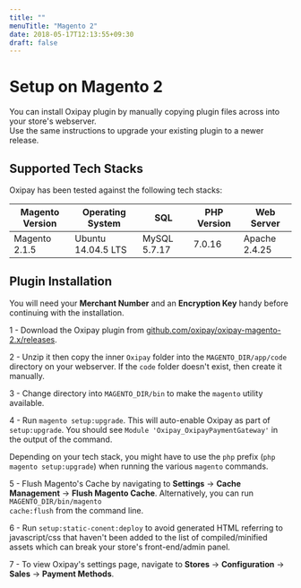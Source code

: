 ```yaml
---
title: ""
menuTitle: "Magento 2"
date: 2018-05-17T12:13:55+09:30
draft: false
---
```


<h1>Setup on Magento 2</h1>

You can install Oxipay plugin by manually copying plugin files across into your store's webserver. <br>
Use the same instructions to upgrade your existing plugin to a newer release.

## Supported Tech Stacks

Oxipay has been tested against the following tech stacks:

|Magento Version| Operating System  | SQL         | PHP Version | Web Server  |
|---------------|-------------------|-------------|-------------|-------------|
|Magento 2.1.5  |Ubuntu 14.04.5 LTS |MySQL 5.7.17 |7.0.16       |Apache 2.4.25|


## Plugin Installation

<div class="panel">
  You will need your <b>Merchant Number</b> and an <b>Encryption Key</b> handy before continuing with the installation.
</div>

1 - Download the Oxipay plugin from [github.com/oxipay/oxipay-magento-2.x/releases](https://github.com/oxipay/oxipay-magento-2.x/releases).

2 - Unzip it then copy the inner `Oxipay` folder into the `MAGENTO_DIR/app/code` directory on your webserver. If the <code>code</code> folder doesn't exist, then create it manually.

3 - Change directory into `MAGENTO_DIR/bin` to make the `magento` utility available.

4 - Run `magento setup:upgrade`. This will auto-enable Oxipay as part of `setup:upgrade`. You should see `Module 'Oxipay_OxipayPaymentGateway'` in the output of the command.
<br>

<div class="panel">
  Depending on your tech stack, you might have to use the <code>php</code> prefix (<code>php magento setup:upgrade</code>) when running the various <code>magento</code> commands.
</div>

5 - Flush Magento's Cache by navigating to **Settings** -> **Cache Management** -> **Flush Magento Cache**. Alternatively, you can run <code>MAGENTO_DIR/bin/magento cache:flush</code> from the command line.

6 - Run `setup:static-conent:deploy` to avoid generated HTML referring to javascript/css that haven't been added to the list of compiled/minified assets which can break your store's front-end/admin panel.

7 - To view Oxipay's settings page, navigate to **Stores** -> **Configuration** -> **Sales** -> **Payment Methods**.